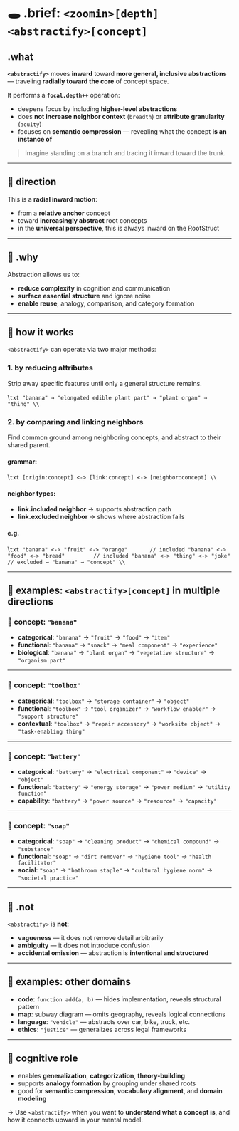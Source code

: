 # 🕳️ .brief: `<zoomin>[depth]<abstractify>[concept]`

## .what
**`<abstractify>`** moves **inward** toward **more general, inclusive abstractions** — traveling **radially toward the core** of concept space.

It performs a **`focal.depth++`** operation:
- deepens focus by including **higher-level abstractions**
- does **not increase neighbor context** (`breadth`) or **attribute granularity** (`acuity`)
- focuses on **semantic compression** — revealing what the concept **is an instance of**

> Imagine standing on a branch and tracing it inward toward the trunk.

---

## 🧭 direction

This is a **radial inward motion**:
- from a **relative anchor** concept
- toward **increasingly abstract** root concepts
- in the **universal perspective**, this is always inward on the RootStruct

---

## 🎯 .why

Abstraction allows us to:
- **reduce complexity** in cognition and communication
- **surface essential structure** and ignore noise
- **enable reuse**, analogy, comparison, and category formation

---

## 🌱 how it works

`<abstractify>` can operate via two major methods:

### 1. by **reducing attributes**
Strip away specific features until only a general structure remains.

\\```txt
"banana" → "elongated edible plant part" → "plant organ" → "thing"
\\```

### 2. by **comparing and linking neighbors**
Find common ground among neighboring concepts, and abstract to their shared parent.

#### grammar:
\\```txt
[origin:concept] <-> [link:concept] <-> [neighbor:concept]
\\```

#### neighbor types:
- **link.included neighbor** → supports abstraction path
- **link.excluded neighbor** → shows where abstraction fails

#### e.g.
\\```txt
"banana" <-> "fruit" <-> "orange"       // included
"banana" <-> "food" <-> "bread"         // included
"banana" <-> "thing" <-> "joke"         // excluded
→ "banana" → "concept"
\\```

---

## 🎯 examples: `<abstractify>[concept]` in multiple directions

### 🍌 concept: `"banana"`
- **categorical**: `"banana"` → `"fruit"` → `"food"` → `"item"`
- **functional**: `"banana"` → `"snack"` → `"meal component"` → `"experience"`
- **biological**: `"banana"` → `"plant organ"` → `"vegetative structure"` → `"organism part"`

---

### 🧰 concept: `"toolbox"`
- **categorical**: `"toolbox"` → `"storage container"` → `"object"`
- **functional**: `"toolbox"` → `"tool organizer"` → `"workflow enabler"` → `"support structure"`
- **contextual**: `"toolbox"` → `"repair accessory"` → `"worksite object"` → `"task-enabling thing"`

---

### 🔋 concept: `"battery"`
- **categorical**: `"battery"` → `"electrical component"` → `"device"` → `"object"`
- **functional**: `"battery"` → `"energy storage"` → `"power medium"` → `"utility function"`
- **capability**: `"battery"` → `"power source"` → `"resource"` → `"capacity"`

---

### 🧼 concept: `"soap"`
- **categorical**: `"soap"` → `"cleaning product"` → `"chemical compound"` → `"substance"`
- **functional**: `"soap"` → `"dirt remover"` → `"hygiene tool"` → `"health facilitator"`
- **social**: `"soap"` → `"bathroom staple"` → `"cultural hygiene norm"` → `"societal practice"`

---

## 🚫 .not

`<abstractify>` is **not**:
- **vagueness** — it does not remove detail arbitrarily
- **ambiguity** — it does not introduce confusion
- **accidental omission** — abstraction is **intentional and structured**

---

## 🧪 examples: other domains

- **code**:
  `function add(a, b)` — hides implementation, reveals structural pattern
- **map**:
  subway diagram — omits geography, reveals logical connections
- **language**:
  `"vehicle"` — abstracts over car, bike, truck, etc.
- **ethics**:
  `"justice"` — generalizes across legal frameworks

---

## 🧠 cognitive role

- enables **generalization**, **categorization**, **theory-building**
- supports **analogy formation** by grouping under shared roots
- good for **semantic compression**, **vocabulary alignment**, and **domain modeling**

→ Use `<abstractify>` when you want to **understand what a concept is**, and how it connects upward in your mental model.
